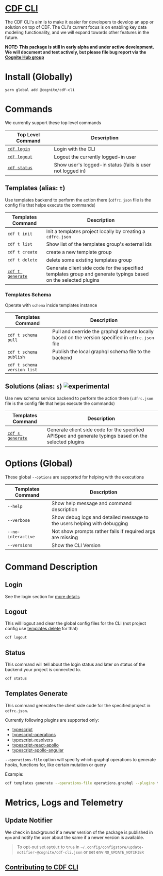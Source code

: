 # [CDF CLI](https://www.npmjs.com/package/@cognite/cdf-cli)

The CDF CLI's aim is to make it easier for developers to develop an app or solution on top of CDF. The CLI's current focus is on enabling key data modeling functionality, and we will expand towards other features in the future.

**NOTE: This package is still in early alpha and under active development. We will document and test actively, but please file bug report via the [Cognite Hub group](https://hub.cognite.com/groups/flexible-data-modeling-early-adopter-208)**

# Install (Globally)

```
yarn global add @cognite/cdf-cli
```

# Commands

We currently support these top level commands

| Top Level Command       | Description                                                |
| ----------------------- | ---------------------------------------------------------- |
| [`cdf login`](#login)   | Login with the CLI                                         |
| [`cdf logout`](#logout) | Logout the currently logged-in user                        |
| [`cdf status`](#status) | Show user's logged-in status (fails is user not logged in) |

## Templates (alias: `t`)

Use templates backend to perform the action there (`cdfrc.json` file is the config file that helps execute the commands)

| Templates Command                       | Description                                                                                                    |
| --------------------------------------- | -------------------------------------------------------------------------------------------------------------- |
| `cdf t init`                            | Init a templates project locally by creating a `cdfrc.json`                                                    |
| `cdf t list`                            | Show list of the templates group's external ids                                                                |
| `cdf t create`                          | create a new template group                                                                                    |
| `cdf t delete`                          | delete some existing templates group                                                                           |
| [`cdf t generate`](#templates-generate) | Generate client side code for the specified templates group and generate typings based on the selected plugins |

### Templates Schema

Operate with `schema` inside templates instance

| Templates Command           | Description                                                                                      |
| --------------------------- | ------------------------------------------------------------------------------------------------ |
| `cdf t schema pull`         | Pull and override the graphql schema locally based on the version specified in `cdfrc.json` file |
| `cdf t schema publish`      | Publish the local graphql schema file to the backend                                             |
| `cdf t schema version list` |                                                                                                  |

## Solutions (alias: `s`) ![experimental](https://img.shields.io/badge/experimental-red)

Use new schema service backend to perform the action there (`cdfrc.json` file is the config file that helps execute the commands)

| Templates Command                       | Description                                                                                            |
| --------------------------------------- | ------------------------------------------------------------------------------------------------------ |
| [`cdf s generate`](#templates-generate) | Generate client side code for the specified APISpec and generate typings based on the selected plugins |

# Options (Global)

These global `--options` are supported for helping with the executions

| Templates Command  | Description                                                              |
| ------------------ | ------------------------------------------------------------------------ |
| `--help`           | Show help message and command description                                |
| `--verbose`        | Show debug logs and detailed message to the users helping with debugging |
| `--no-interactive` | Not show prompts rather fails if required args are missing               |
| `--versions`       | Show the CLI Version                                                     |

# Command Description

## Login

See the login section for [more details](./LOGIN.md)

## Logout

This will logout and clear the global config files for the CLI (not project config use [templates delete](#templates-delete) for that)

```bash
cdf logout
```

## Status

This command will tell about the login status and later on status of the backend your project is connected to.

```bash
cdf status
```

## Templates Generate

This command generates the client side code for the specified project in `cdfrc.json`.

Currently following plugins are supported only:

- [typescript](https://www.graphql-code-generator.com/plugins/typescript)
- [typescript-operations](https://www.graphql-code-generator.com/plugins/typescript-operations)
- [typescript-resolvers](https://www.graphql-code-generator.com/plugins/typescript-resolvers)
- [typescript-react-apollo](https://www.graphql-code-generator.com/plugins/typescript-react-apollo)
- [typescript-apollo-angular](https://www.graphql-code-generator.com/plugins/typescript-apollo-angular)

`--operations-file` option will specify which graphql operations to generate hooks, functions for, like certain mutation or query

Example:

```bash
cdf templates generate --operations-file operations.graphql --plugins typescript typescript-operations
```

# Metrics, Logs and Telemetry

## Update Notifier

We check in background if a newer version of the package is published in `npm` and notify the user about the same if a newer version is available.

> To opt-out set `optOut` to `true` in `~/.config/configstore/update-notifier-@cognite/cdf-cli.json` or set env `NO_UPDATE_NOTIFIER`

## [Contributing to CDF CLI](./CONTRIBUTING.md)
